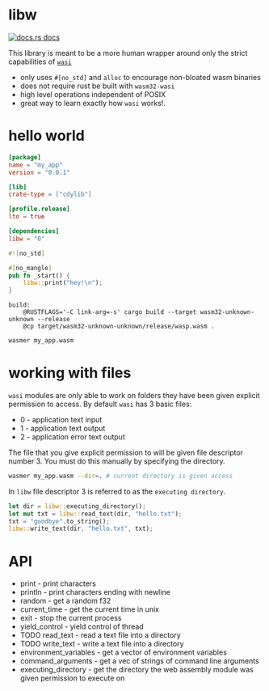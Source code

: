 # libw

<a href="https://docs.rs/libw"><img src="https://img.shields.io/badge/docs-latest-blue.svg?style=flat-square" alt="docs.rs docs" /></a>

This library is meant to be a more human wrapper around only the strict capabilities of [`wasi`](https://github.com/bytecodealliance/wasmtime/blob/master/docs/WASI-api.md)

* only uses `#[no_std]` and `alloc` to encourage non-bloated wasm binaries
* does not require rust be built with `wasm32-wasi`
* high level operations independent of POSIX
* great way to learn exactly how `wasi` works!.

# hello world
```toml
[package]
name = "my_app"
version = "0.0.1"

[lib]
crate-type = ["cdylib"]

[profile.release]
lto = true

[dependencies]
libw = "0"
```

```rust
#![no_std]

#[no_mangle]
pub fn _start() {
    libw::print("hey!\n");
}
```

```make
build:
	@RUSTFLAGS='-C link-arg=-s' cargo build --target wasm32-unknown-unknown --release
	@cp target/wasm32-unknown-unknown/release/wasp.wasm .
```

```bash
wasmer my_app.wasm
```

# working with files

`wasi` modules are only able to work on folders they have been given explicit permission to access. By default `wasi` has 3 basic files:

* 0 - application text input
* 1 - application text output
* 2 - application error text output

The file that you give explicit permission to will be given file descriptor number 3. You must do this manually by specifying the directory.

```bash
wasmer my_app.wasm --dir=. # current directory is given access
```

In `libw` file descriptor 3 is referred to as the `executing directory`.

```rust
let dir = libw::executing_directory();
let mut txt = libw::read_text(dir, "hello.txt");
txt = "goodbye".to_string();
libw::write_text(dir, "hello.txt", txt);
```

# API

* print - print characters
* println - print characters ending with newline
* random - get a random f32
* current_time - get the current time in unix
* exit - stop the current process
* yield_control - yield control of thread
* TODO read_text - read a text file into a directory
* TODO write_text - write a text file into a directory
* environment_variables - get a vector of environment variables
* command_arguments - get a vec of strings of command line arguments
* executing_directory - get the directory the web assembly module was given permission to execute on
